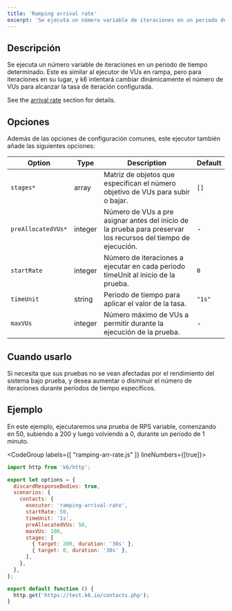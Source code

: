 ```yaml
---
title: 'Ramping arrival rate'
excerpt: 'Se ejecuta un número variable de iteraciones en un periodo de tiempo determinado.'
---
```


## Descripción

Se ejecuta un número variable de iteraciones en un periodo de tiempo determinado. Este es similar al ejecutor de VUs en rampa, pero para iteraciones en su lugar, y k6 intentará cambiar dinámicamente el número de VUs para alcanzar la tasa de iteración configurada.

See the [arrival rate](/using-k6/scenarios/arrival-rate) section for details.

## Opciones

Además de las opciones de configuración comunes, este ejecutor también añade las siguientes opciones:

| Option             | Type    | Description                                                                             | Default |
| ------------------ | ------- | --------------------------------------------------------------------------------------- | ------- |
| `stages*`          | array   | Matriz de objetos que especifican el número objetivo de VUs para subir o bajar.    | `[]`    |
| `preAllocatedVUs*` | integer | Número de VUs a pre asignar antes del inicio de la prueba para preservar los recursos del tiempo de ejecución. | -       |
| `startRate`        | integer | Número de iteraciones a ejecutar en cada periodo timeUnit al inicio de la prueba.                   | `0`     |
| `timeUnit`         | string  | Periodo de tiempo para aplicar el valor de la tasa.                      | `"1s"`  |
| `maxVUs`           | integer | Número máximo de VUs a permitir durante la ejecución de la prueba.                                     | -       |

## Cuando usarlo

Si necesita que sus pruebas no se vean afectadas por el rendimiento del sistema bajo prueba, y desea aumentar o disminuir el número de iteraciones durante períodos de tiempo específicos.


## Ejemplo

En este ejemplo, ejecutaremos una prueba de RPS variable, comenzando en 50, subiendo a 200 y luego volviendo a 0, durante un período de 1 minuto.

<CodeGroup labels={[ "ramping-arr-rate.js" ]} lineNumbers={[true]}>

```javascript
import http from 'k6/http';

export let options = {
  discardResponseBodies: true,
  scenarios: {
    contacts: {
      executor: 'ramping-arrival-rate',
      startRate: 50,
      timeUnit: '1s',
      preAllocatedVUs: 50,
      maxVUs: 100,
      stages: [
        { target: 200, duration: '30s' },
        { target: 0, duration: '30s' },
      ],
    },
  },
};

export default function () {
  http.get('https://test.k6.io/contacts.php');
}
```

</CodeGroup>
